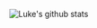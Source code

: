 ![Luke's github stats](https://github-readme-stats.vercel.app/api?username=lukeleppan&count_private=true&hide=contribs,issues)
